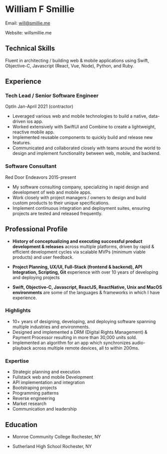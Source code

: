 #

# **William F Smillie**

Email: will@smillie.me

Website: willsmillie.me

## **Technical Skills**

Fluent in architecting / building web & mobile applications using Swift, Objective-C, Javascript (React, Vue, Node), Python, and Ruby.

## **Experience**

### Tech Lead / Senior Software Engineer

OptIn Jan-April 2021 (contractor)

- Leveraged various web and mobile technologies to build a native, data-driven ios app.
- Worked extensively with SwiftUI and Combine to create a lightweight, reactive mobile app.
- Implemented reusable components to quickly build and release new features.
- Communicated and collaborated closely with teams around the world to design and implement functionality between web, mobile, and backend.

### Software Consultant

Red Door Endeavors 2015-present

- My software consulting company, specializing in rapid design and development of web and mobile apps.
- Work closely with project managers / owners to design and build custom products to their unique specifications.
- Implement continuous integration and deployment suites, ensuring projects are tested and released frequently.

## **Professional Profile**

- **History of conceptualizing and executing successful product development & releases** across multiple platforms, driven by rapid & efficient development cycles via scalable MVPs (minimum viable products) and user feedback.

- **Project Planning, UX/UI, Full-Stack (frontend & backend), API Integration, Scripting, Git** experience with over 10 years of developing and deploying projects

- **Swift, Objective-C, Javascript, ReactJS, ReactNative, Unix and MacOS environments** are some of the languages & frameworks in which I have experience.

### Highlights

- 10+ years of designing, developing, and deploying software spanning multiple industries and environments.
- Designed and implemented a DRM (Digital Rights Management) & Payment Processor resulting in more than 30,000 units sold.
- Implemented an algorithm for an app which synchronizes audio-playback across multiple remote devices, all to within 200ms.

### Expertise

- Strategic planning and execution
- Fullstack web and mobile Development
- API implementation and integration
- Bootstraping projects
- Programming patterns
- Reverse engineering
- Market research
- Communication and leadership

## **Education**

- Monroe Community College
  Rochester, NY

- Sutherland High School
  Rochester, NY
